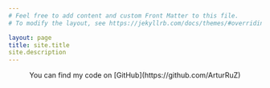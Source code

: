 ```yaml
---
# Feel free to add content and custom Front Matter to this file.
# To modify the layout, see https://jekyllrb.com/docs/themes/#overriding-theme-defaults

layout: page
title: site.title
site.description
---
```

<center>You can find my code on [GitHub](https://github.com/ArturRuZ)</center>
